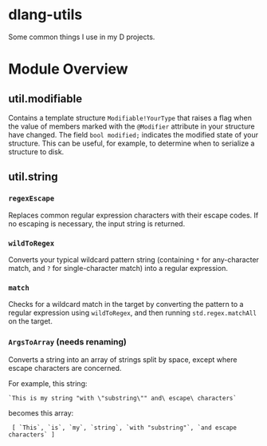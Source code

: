 # dlang-utils
Some common things I use in my D projects.

# Module Overview
## util.modifiable
Contains a template structure `Modifiable!YourType` that raises a flag when the value of members marked with the `@Modifier` attribute in your structure have changed. The field `bool modified;` indicates the modified state of your structure. This can be useful, for example, to determine when to serialize a structure to disk.

## util.string
### `regexEscape`
Replaces common regular expression characters with their escape codes. If no escaping is necessary, the input string is returned.

### `wildToRegex`
Converts your typical wildcard pattern string (containing `*` for any-character match, and `?` for single-character match) into a regular expression.

### `match`
Checks for a wildcard match in the target by converting the pattern to a regular expression using `wildToRegex`, and then running `std.regex.matchAll` on the target.

### `ArgsToArray` (needs renaming)
Converts a string into an array of strings split by space, except where escape characters are concerned.

For example, this string:

`` `This is my string "with \"substring\"" and\ escape\ characters` ``

becomes this array:

`` [ `This`, `is`, `my`, `string`, `with "substring"`, `and escape characters` ]``
